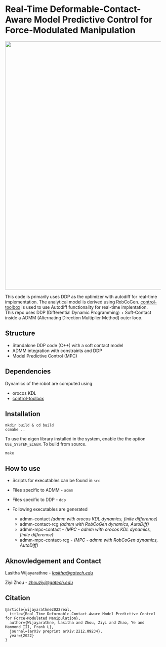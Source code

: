 # Real-Time Deformable-Contact-Aware Model Predictive Control for Force-Modulated Manipulation
<div align='center'>
<img src="misc/demo_gif.gif" style="display: inline; border-width: 0px;" width=800px></img>
</div>

This code is primarily uses DDP as the optimizer with autodiff for real-time implementation. The analytical model is derived using RobCoGen. [control-toolbox](https://github.com/ethz-adrl/control-toolbox.git) is used to use Autodiff functionality for real-time implentation. <br>
This repo uses DDP (Differential Dynamic Programming) + Soft-Contact inside a ADMM (Alternating Direction Multiplier Method) outer loop.



## Structure
- Standalone DDP code (C++) with a soft contact model
- ADMM integration with constraints and DDP
- Model Predictive Control (MPC)

## Dependencies
Dynamics of the robot are computed using
- orocos KDL
- [control-toolbox](https://github.com/ethz-adrl/control-toolbox.git)

## Installation
```
mkdir build & cd build
ccmake ..
```
To use the eigen library installed in the system, enable the the option ```USE_SYSTEM_EIGEN```. To build from source.
```
make
```

## How to use
- Scripts for executables can be found in ```src```
- Files specific to ADMM - ```admm```
- Files specific to DDP - ```ddp```

- Following executables are generated
  - admm-contact *(admm with orocos KDL dynamics, finite difference)*
  - admm-contact-rcg *(admm with RobCoGen dynamics, AutoDiff)*
  - admm-mpc-contact - *(MPC - admm with orocos KDL dynamics, finite difference)*
  - admm-mpc-contact-rcg - *(MPC - admm with RobCoGen dynamics, AutoDiff)*

## Aknowledgement and Contact
Lasitha Wijayarathne - *lasitha@gatech.edu*

Ziyi Zhou - *zhouziyi@gatech.edu* 

## Citation
```
@article{wijayarathne2022real,
  title={Real-Time Deformable-Contact-Aware Model Predictive Control for Force-Modulated Manipulation},
  author={Wijayarathne, Lasitha and Zhou, Ziyi and Zhao, Ye and Hammond III, Frank L},
  journal={arXiv preprint arXiv:2212.09234},
  year={2022}
}
```
